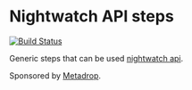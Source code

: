 # Nightwatch API steps

[![Build Status](https://travis-ci.org/Metadrop/nightwatch-api-steps.svg?branch=master)](https://travis-ci.org/Metadrop/nightwatch-api-steps)

Generic steps that can be used [nightwatch api](https://github.com/mucsi96/nightwatch-api).

Sponsored by [Metadrop](http://metadrop.net/).
